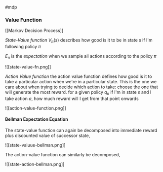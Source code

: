 #mdp 

### Value Function

[[Markov Decision Process]]

*State-Value function*
$V_{\pi}(s)$ describes how good is it to be in state s if I'm following policy $\pi$

$E_{\pi}$ is the *expectation* when we sample all actions according to the policy $\pi$

![[state-value-fn.png]]

*Action Value function*
the action value function defines how good is it to take a particular action when we're in a particular state.  This is the one we care about when trying to decide which action to take: choose the one that will generate the most reward.  for a given policy $q_{\pi}$ if I'm in state $s$ and I take action $a$, how much reward will I get from that point onwards

![[action-value-function.png]]

#### Bellman Expectation Equation

The state-value function can again be decomposed into immediate
reward plus discounted value of successor state,

![[state-valuue-bellman.png]]

The action-value function can similarly be decomposed,

![[state-action-bellman.png]]




